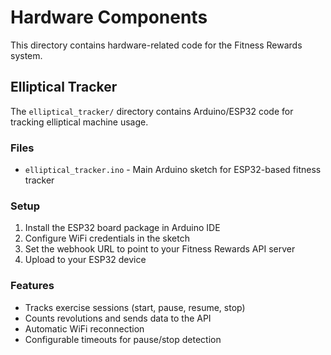 # Hardware Components

This directory contains hardware-related code for the Fitness Rewards system.

## Elliptical Tracker

The `elliptical_tracker/` directory contains Arduino/ESP32 code for tracking elliptical machine usage.

### Files
- `elliptical_tracker.ino` - Main Arduino sketch for ESP32-based fitness tracker

### Setup
1. Install the ESP32 board package in Arduino IDE
2. Configure WiFi credentials in the sketch
3. Set the webhook URL to point to your Fitness Rewards API server
4. Upload to your ESP32 device

### Features
- Tracks exercise sessions (start, pause, resume, stop)
- Counts revolutions and sends data to the API
- Automatic WiFi reconnection
- Configurable timeouts for pause/stop detection

